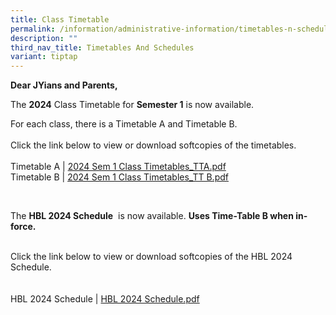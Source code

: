 ```yaml
---
title: Class Timetable
permalink: /information/administrative-information/timetables-n-schedules/class-timetable/
description: ""
third_nav_title: Timetables And Schedules
variant: tiptap
---
```

<p><strong>Dear JYians and Parents,</strong></p><p>The&nbsp;<strong>2024</strong>&nbsp;Class Timetable for&nbsp;<strong>Semester 1</strong>&nbsp;is now available.</p><p>For each class, there is a Timetable A and Timetable B.<br><br>Click the link below to view or download softcopies of the timetables.<br><br>Timetable A | <a href="https://drive.google.com/drive/folders/1vepltGEhK8FHOVnEKZnBQVawcxGjpj4P" rel="noopener noreferrer nofollow" target="_blank">2024 Sem 1 Class Timetables_TTA.pdf</a><br>Timetable B |&nbsp;<a href="https://drive.google.com/drive/folders/1vepltGEhK8FHOVnEKZnBQVawcxGjpj4P" rel="noopener noreferrer nofollow" target="_blank">2024 Sem 1 Class Timetables_TT B.pdf</a></p><p><br></p><p></p><p>The&nbsp;<strong>HBL 2024 Schedule</strong>&nbsp;&nbsp;is now available.&nbsp;<strong>Uses Time-Table B when in-force.</strong></p><p><br>Click the link below to view or download softcopies of the HBL 2024 Schedule.<br><br><br>HBL 2024 Schedule | <a href="https://drive.google.com/drive/folders/1vepltGEhK8FHOVnEKZnBQVawcxGjpj4P" rel="noopener noreferrer nofollow" target="_blank">HBL 2024 Schedule.pdf</a><br></p>